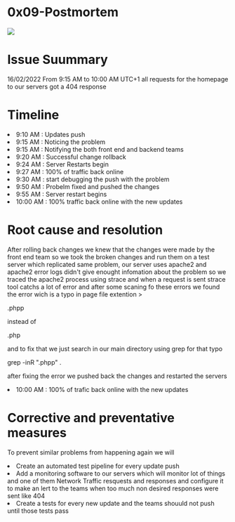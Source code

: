 <h1 font-family: sans-serif;>0x09-Postmortem</h1>
        
<img src="https://camo.githubusercontent.com/7f427f06243ae054b44def810f654257960cab96ad54b07a65b22b2c69d8e6dd/68747470733a2f2f6d69726f2e6d656469756d2e636f6d2f6d61782f313430302f302a6b486f574437674a30504339476d424b2e6a7067">
<h1>Issue Suummary</h1>
 <p></p>
 <p>16/02/2022 From 9:15 AM to 10:00 AM UTC+1 all requests for the homepage to our servers got a 404 response</p>
 <p></p>
<h1>Timeline</h1>
 <li>9:10 AM : Updates push</li>
 <li>9:15 AM : Noticing the problem</li>
 <li>9:15 AM : Notifying the both front end and backend teams</li>
 <li>9:20 AM : Successful change rollback</li>
 <li>9:24 AM : Server Restarts begin</li>
 <li>9:27 AM : 100% of traffic back online</li>
 <li>9:30 AM : start debugging the push with the problem</li>
 <li>9:50 AM : Probelm fixed and pushed the changes</li>
 <li>9:55 AM : Server restart begins</li>
 <li>10:00 AM : 100% traffic back online with the new updates</li>
<h1>Root cause and resolution</h1>
  <p>After rolling back changes we knew that the changes were made by the front end team so we took the broken changes and run them on a test server which replicated same problem, our server uses apache2 and apache2 error logs didn't give enought infomation about the problem so we traced the apache2 process using strace and when a request is sent strace tool catchs a lot of error and after some scaning fo these errors we found the error wich is a typo in page file extention ></p>
  <p>.phpp</p>
  <p>instead of</p>
  <p>.php</p>
  <p>and to fix that we just search in our main directory using grep for that typo</p>
  <p>grep -inR ".phpp" .</p>
  <p>after fixing the error we pushed back the changes and restarted the servers</p>
  <li>10:00 AM : 100% of trafic back online with the new updates</li>
<h1>Corrective and preventative measures</h1>
  <p>To prevent similar problems from happening again we will</p>
  <li>Create an automated test pipeline for every update push</li>
  <li>Add a monitoring software to our servers which will monitor lot of things and one of them Network Traffic resquests and responses and configure it to make an lert to the teams when too much non desired responses were sent like 404</li>
  <li>Create a tests for every new update and the teams shouuld not push until those tests pass</li>
